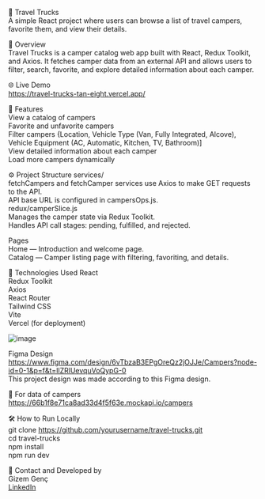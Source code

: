 🚐 Travel Trucks  
A simple React project where users can browse a list of travel campers, favorite them, and view their details.

📌 Overview  
Travel Trucks is a camper catalog web app built with React, Redux Toolkit, and Axios. It fetches camper data from an external API and allows users to filter, search, favorite, and explore detailed information about each camper.

🌐 Live Demo  
https://travel-trucks-tan-eight.vercel.app/

📂 Features  
    View a catalog of campers  
    Favorite and unfavorite campers  
    Filter campers {Location, Vehicle Type (Van, Fully Integrated, Alcove), Vehicle Equipment (AC, Automatic, Kitchen, TV, Bathroom)]  
    View detailed information about each camper  
    Load more campers dynamically  

⚙️ Project Structure
services/  
fetchCampers and fetchCamper services use Axios to make GET requests to the API.  
API base URL is configured in campersOps.js.  
redux/camperSlice.js  
Manages the camper state via Redux Toolkit.  
Handles API call stages: pending, fulfilled, and rejected.  

Pages  
Home — Introduction and welcome page.  
Catalog — Camper listing page with filtering, favoriting, and details.  

🚀 Technologies Used
React   
Redux Toolkit  
Axios  
React Router  
Tailwind CSS  
Vite  
Vercel (for deployment)  

![image](https://github.com/user-attachments/assets/e069cec0-ae22-4b95-91f5-f7ed44748c48)


Figma Design  
https://www.figma.com/design/6vTbzaB3EPgOreQz2jOJJe/Campers?node-id=0-1&p=f&t=IlZRlUevquVoQypG-0   
This project design was made according to this Figma design.

🚐 For data of campers  
https://66b1f8e71ca8ad33d4f5f63e.mockapi.io/campers

🛠️ How to Run Locally  
git clone https://github.com/yourusername/travel-trucks.git  
cd travel-trucks  
npm install  
npm run dev  

📧 Contact and Developed by  
Gizem Genç  
[LinkedIn](https://www.linkedin.com/in/gizem-genc/)
